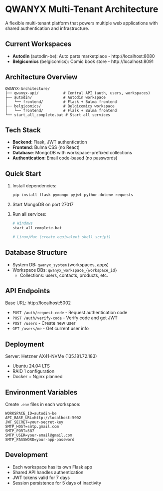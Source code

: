 # QWANYX Multi-Tenant Architecture

A flexible multi-tenant platform that powers multiple web applications with shared authentication and infrastructure.

## Current Workspaces

- **Autodin** (autodin-be): Auto parts marketplace - http://localhost:8080
- **Belgicomics** (belgicomics): Comic book store - http://localhost:8091

## Architecture Overview

```
QWANYX-Architecture/
├── qwanyx-api/           # Central API (auth, users, workspaces)
├── autodin/              # Autodin workspace
│   └── frontend/         # Flask + Bulma frontend
├── belgicomics/          # Belgicomics workspace  
│   └── frontend/         # Flask + Bulma frontend
└── start_all_complete.bat # Start all services
```

## Tech Stack

- **Backend**: Flask, JWT authentication
- **Frontend**: Bulma CSS (no React)
- **Database**: MongoDB with workspace-prefixed collections
- **Authentication**: Email code-based (no passwords)

## Quick Start

1. Install dependencies:
   ```bash
   pip install flask pymongo pyjwt python-dotenv requests
   ```

2. Start MongoDB on port 27017

3. Run all services:
   ```bash
   # Windows
   start_all_complete.bat
   
   # Linux/Mac (create equivalent shell script)
   ```

## Database Structure

- System DB: `qwanyx_system` (workspaces, apps)
- Workspace DBs: `qwanyx_workspace_{workspace_id}`
  - Collections: users, contacts, products, etc.

## API Endpoints

Base URL: http://localhost:5002

- `POST /auth/request-code` - Request authentication code
- `POST /auth/verify-code` - Verify code and get JWT
- `POST /users` - Create new user
- `GET /users/me` - Get current user info

## Deployment

Server: Hetzner AX41-NVMe (135.181.72.183)
- Ubuntu 24.04 LTS
- RAID 1 configuration
- Docker + Nginx planned

## Environment Variables

Create `.env` files in each workspace:

```env
WORKSPACE_ID=autodin-be
API_BASE_URL=http://localhost:5002
JWT_SECRET=your-secret-key
SMTP_HOST=smtp.gmail.com
SMTP_PORT=587
SMTP_USER=your-email@gmail.com
SMTP_PASSWORD=your-app-password
```

## Development

- Each workspace has its own Flask app
- Shared API handles authentication
- JWT tokens valid for 7 days
- Session persistence for 5 days of inactivity